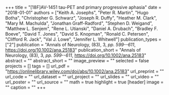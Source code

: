 +++
title = "[18F]AV-1451 tau-PET and primary progressive aphasia"
date = "2018-01-01"
authors = ["Keith A. Josephs", "Peter R. Martin", "Hugo Botha", "Christopher G. Schwarz", "Joseph R. Duffy", "Heather M. Clark", "Mary M. Machulda", "Jonathan Graff-Radford", "Stephen D. Weigand", "Matthew L. Senjem", "Rene L. Utianski", "Daniel A. Drubach", "Bradley F. Boeve", "David T. Jones", "David S. Knopman", "Ronald C. Petersen", "Clifford R. Jack", "Val J. Lowe", "Jennifer L. Whitwell"]
publication_types = ["2"]
publication = "Annals of Neurology, (83), 3, _pp. 599--611_, https://doi.org/10.1002/ana.25183"
publication_short = "Annals of Neurology, (83), 3, _pp. 599--611_, https://doi.org/10.1002/ana.25183"
abstract = ""
abstract_short = ""
image_preview = ""
selected = false
projects = []
tags = []
url_pdf = "https://onlinelibrary.wiley.com/doi/abs/10.1002/ana.25183"
url_preprint = ""
url_code = ""
url_dataset = ""
url_project = ""
url_slides = ""
url_video = ""
url_poster = ""
url_source = ""
math = true
highlight = true
[header]
image = ""
caption = ""
+++
